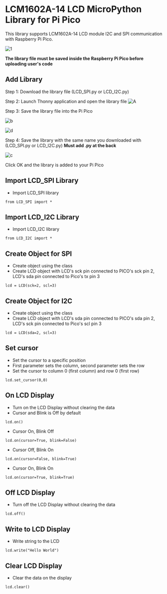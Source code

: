 
# LCM1602A-14 LCD MicroPython Library for Pi Pico
This library supports LCM1602A-14 LCD module I2C and SPI communication with Raspberry Pi Pico. 

![1](https://user-images.githubusercontent.com/34527010/106834382-4f06ab80-66d0-11eb-8b99-bbafdc4496bc.PNG)


**The library file must be saved inside the Raspberry Pi Pico before uploading user's code**
## Add Library
Step 1: Download the library file (LCD_SPI.py or LCD_I2C.py)

Step 2: Launch Thonny application and open the library file
![A](https://user-images.githubusercontent.com/34527010/106843779-cc86e780-66e1-11eb-8c48-b3e2f6f84fa6.PNG)




Step 3: Save the library file into the Pi Pico

![b](https://user-images.githubusercontent.com/34527010/106843842-f213f100-66e1-11eb-91d2-75c8bf5d9850.png)

![d](https://user-images.githubusercontent.com/34527010/106843861-ff30e000-66e1-11eb-9453-80a9b40199e4.png)


Step 4: Save the library with the same name you downloaded with (LCD_SPI.py or LCD_I2C.py) **Must add .py at the back**


![c](https://user-images.githubusercontent.com/34527010/106843969-40c18b00-66e2-11eb-96ba-baaa14f5506d.png)

Click OK and the library is added to your Pi Pico



## Import LCD_SPI Library

 - Import LCD_SPI library
 
 `from LCD_SPI import *`

## Import LCD_I2C Library

 - Import LCD_I2C library
 
`from LCD_I2C import *`

## Create Object for SPI

 -  Create object using the class
 -  Create LCD object with LCD's sck pin connected to PICO's sck pin 2, LCD's sda pin 	connected to Pico's tx pin 3
 
 `lcd = LCD(sck=2, scl=3)  `

## Create Object for I2C
 -  Create object using the class
 - Create LCD object with LCD's sda pin connected to PICO's sda pin 2, LCD's sck pin connected to Pico's scl pin 3
 
`lcd = LCD(sda=2, scl=3)`

## Set cursor

 - Set the cursor to a specific position
 - First parameter sets the column, second parameter sets the row
 - Set the cursor to column 0 (first column) and row 0 (first row)
 
 `lcd.set_cursor(0,0) `

## On LCD Display

 - Turn on the LCD Display without clearing the data
 - Cursor and Blink is Off by default
 
`lcd.on()`

 - Cursor On, Blink Off
 
`lcd.on(cursor=True, blink=False)`

 - Cursor Off, Blink On
 
`lcd.on(cursor=False, blink=True) `

 - Cursor On, Blink On
 
`lcd.on(cursor=True, blink=True) `

## Off LCD Display

 - Turn off the LCD Display without clearing the data
 
`lcd.off() `

## Write to LCD Display

 - Write string to the LCD  
 
`lcd.write("Hello World")`

## Clear LCD Display

 - Clear the data on the display
 
 `lcd.clear() `
